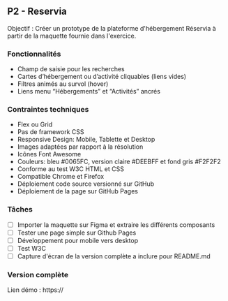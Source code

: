 ## P2 - Reservia

Objectif : Créer un prototype de la plateforme d'hébergement Réservia à partir de la maquette fournie dans l'exercice.

### Fonctionnalités

- Champ de saisie pour les recherches
- Cartes d’hébergement ou d’activité cliquables (liens vides)
- Filtres animés au survol (hover)
- Liens menu “Hébergements” et “Activités” ancrés

### Contraintes techniques

- Flex ou Grid
- Pas de framework CSS
- Responsive Design: Mobile, Tablette et Desktop
- Images adaptées par rapport à la résolution
- Icônes Font Awesome
- Couleurs: bleu #0065FC, version claire #DEEBFF et fond gris #F2F2F2
- Conforme au test W3C HTML et CSS
- Compatible Chrome et Firefox
- Déploiement code source versionné sur GitHub
- Déploiement de la page sur GitHub Pages

### Tâches

- [ ] Importer la maquette sur Figma et extraire les différents composants
- [ ] Tester une page simple sur Github Pages
- [ ] Développement pour mobile vers desktop
- [ ] Test W3C
- [ ] Capture d'écran de la version complète a inclure pour README.md

### Version complète

Lien démo : https://
